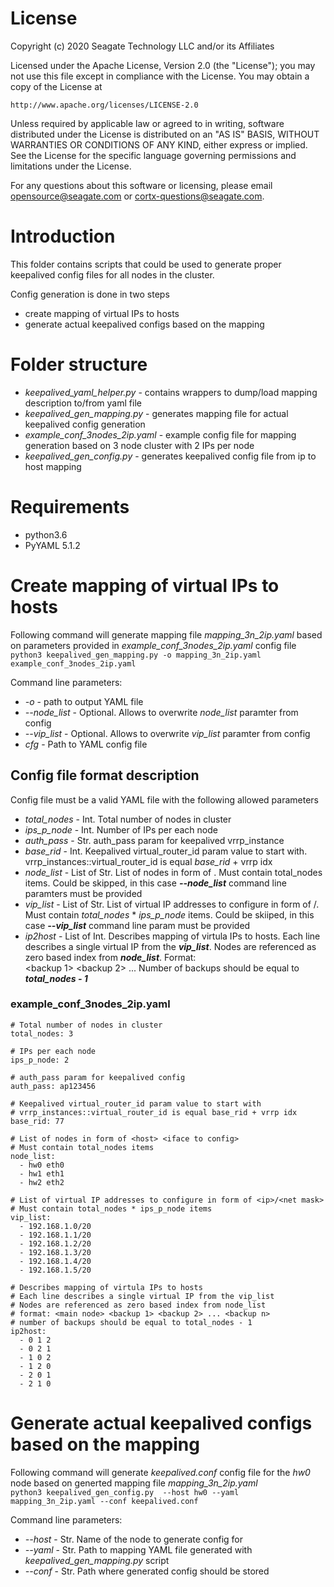 # License

Copyright (c) 2020 Seagate Technology LLC and/or its Affiliates

Licensed under the Apache License, Version 2.0 (the "License");
you may not use this file except in compliance with the License.
You may obtain a copy of the License at

    http://www.apache.org/licenses/LICENSE-2.0

Unless required by applicable law or agreed to in writing, software
distributed under the License is distributed on an "AS IS" BASIS,
WITHOUT WARRANTIES OR CONDITIONS OF ANY KIND, either express or implied.
See the License for the specific language governing permissions and
limitations under the License.

For any questions about this software or licensing,
please email opensource@seagate.com or cortx-questions@seagate.com.

# Introduction

This folder contains scripts that could be used to generate proper keepalived
config files for all nodes in the cluster.

Config generation is done in two steps
- create mapping of virtual IPs to hosts
- generate actual keepalived configs based on the mapping

# Folder structure

- *keepalived_yaml_helper.py* - contains wrappers to dump/load mapping description
to/from yaml file
- *keepalived_gen_mapping.py* - generates mapping file for actual keepalived
config generation
- *example_conf_3nodes_2ip.yaml* - example config file for mapping generation
based on 3 node cluster with 2 IPs per node
- *keepalived_gen_config.py* - generates keepalived config file from ip to host
mapping

# Requirements

- python3.6
- PyYAML 5.1.2

# Create mapping of virtual IPs to hosts

Following command will generate mapping file *mapping_3n_2ip.yaml* based on
parameters provided in *example_conf_3nodes_2ip.yaml* config file   
`python3 keepalived_gen_mapping.py -o mapping_3n_2ip.yaml example_conf_3nodes_2ip.yaml`

Command line parameters:
+ *-o* - path to output YAML file
+ *--node_list* - Optional. Allows to overwrite *node_list* paramter from config
+ *--vip_list* - Optional. Allows to overwrite *vip_list* paramter from config
+ *cfg* - Path to YAML config file

## Config file format description

Config file must be a valid YAML file with the following allowed parameters
- *total_nodes* - Int. Total number of nodes in cluster
- *ips_p_node* - Int. Number of IPs per each node
- *auth_pass* - Str. auth_pass param for keepalived vrrp_instance
- *base_rid* - Int. Keepalived virtual_router_id param value to start with.
vrrp_instances::virtual_router_id is equal *base_rid* + vrrp idx
- *node_list* - List of Str. List of nodes in form of <host> <iface to config>.
Must contain total_nodes items. Could be skipped, in this case ***--node_list***
command line paramters must be provided
- *vip_list* - List of Str. List of virtual IP addresses to configure in form
of <ip>/<net mask>. Must contain *total_nodes* * *ips_p_node* items. Could be
skiiped, in this case ***--vip_list*** command line param must be provided
- *ip2host* - List of Int. Describes mapping of virtula IPs to hosts. Each line
describes a single virtual IP from the ***vip_list***. Nodes are referenced as
zero based index from ***node_list***.
Format: <main node> <backup 1> <backup 2> ... <backup n>
Number of backups should be equal to ***total_nodes - 1***

### example_conf_3nodes_2ip.yaml

```
# Total number of nodes in cluster
total_nodes: 3

# IPs per each node
ips_p_node: 2

# auth_pass param for keepalived config
auth_pass: ap123456

# Keepalived virtual_router_id param value to start with
# vrrp_instances::virtual_router_id is equal base_rid + vrrp idx
base_rid: 77

# List of nodes in form of <host> <iface to config>
# Must contain total_nodes items
node_list:
  - hw0 eth0
  - hw1 eth1
  - hw2 eth2

# List of virtual IP addresses to configure in form of <ip>/<net mask>
# Must contain total_nodes * ips_p_node items
vip_list:
  - 192.168.1.0/20
  - 192.168.1.1/20
  - 192.168.1.2/20
  - 192.168.1.3/20
  - 192.168.1.4/20
  - 192.168.1.5/20

# Describes mapping of virtula IPs to hosts
# Each line describes a single virtual IP from the vip_list
# Nodes are referenced as zero based index from node_list
# format: <main node> <backup 1> <backup 2> ... <backup n>
# number of backups should be equal to total_nodes - 1
ip2host:
  - 0 1 2
  - 0 2 1
  - 1 0 2
  - 1 2 0
  - 2 0 1
  - 2 1 0
```

# Generate actual keepalived configs based on the mapping

Following command will generate *keepalived.conf* config file for the *hw0* node
based on generted mapping file *mapping_3n_2ip.yaml*   
`python3 keepalived_gen_config.py  --host hw0 --yaml mapping_3n_2ip.yaml --conf keepalived.conf`

Command line parameters:
+ *--host* - Str. Name of the node to generate config for
+ *--yaml* - Str. Path to mapping YAML file generated with
*keepalived_gen_mapping.py* script
+ *--conf* - Str. Path where generated config should be stored
